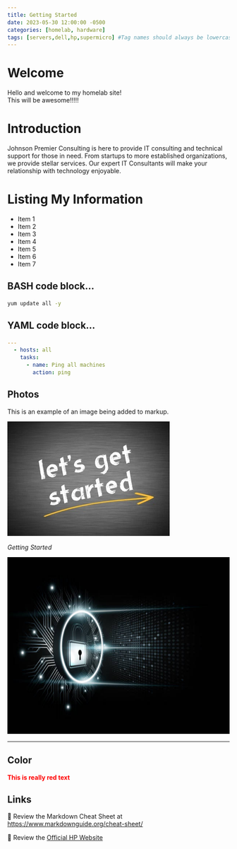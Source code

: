 ```yaml
---
title: Getting Started
date: 2023-05-30 12:00:00 -0500
categories: [homelab, hardware]
tags: [servers,dell,hp,supermicro] #Tag names should always be lowercase
---
```


<!--This is an HTML comment in markdown. Similar to # in bash -->

<!--Titles can be in H1-H6, whichever format you choose, put that many #'s in front of the title -->

# Welcome

Hello and welcome to my homelab site! \
This will be awesome!!!!!

# Introduction 
Johnson Premier Consulting is here to provide IT consulting and technical support for those in need. From startups to more established organizations, we provide stellar services. Our expert IT Consultants will make your relationship with technology enjoyable.

<!--*'s will help you create unordered lists -->

# Listing My Information


* Item 1
* Item 2
* Item 3
* Item 4
* Item 5
* Item 6
* Item 7

<!-- ``` data inside ``` will help you create code blocks -->

<!-- below is a bash code block -->

## BASH code block...
```bash
yum update all -y
```

<!-- below is a yml code block -->

## YAML code block...

```yml
---
  - hosts: all
    tasks:
      - name: Ping all machines
        action: ping
```

<!-- below is commented out, because it's not working on the github site, but it is working locally. When I comment out the ## Photos section, the website updates correctly. ** NEED TO TROUBLESHOOT ** It appears that the files MUST be .jpg, when I had a .png file the image didn't load.
-->

## Photos

This is an example of an image being added to markup.

![Getting Started](/assets/img/posts/getting-started.jpg)

_Getting Started_

<!-- 

You can also add an image with the below text. It works great for resizing, however, the image does not show up in the preview section of VSCode, it shows up as a broken image, but it works on the website.

-->

<img src="/assets/img/posts/rhel-unlock.jpg" alt="RHEL Unlock" style="height:400px; width:600px;" />

<!-- 
-->

<!-- 
*** is a page break; 3 stars or more is a page break in markdown
-->

***

## Color

<span style="color:red"> **This is really red text** </span>


## Links

🔗 Review the Markdown Cheat Sheet at <https://www.markdownguide.org/cheat-sheet/>

🔗 Review the [Official HP Website](https://hp.com)


<br>
<br>